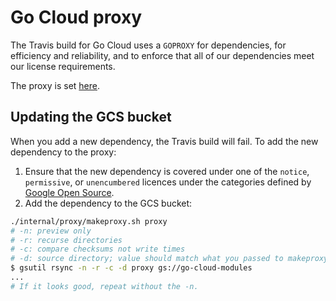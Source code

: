 # Go Cloud proxy

The Travis build for Go Cloud uses a `GOPROXY` for dependencies, for efficiency
and reliability, and to enforce that all of our dependencies meet our license
requirements.

The proxy is set
[here](https://github.com/google/go-cloud/blob/master/.travis.yml#L22).

## Updating the GCS bucket

When you add a new dependency, the Travis build will fail. To add the new
dependency to the proxy:

1.  Ensure that the new dependency is covered under one of the `notice`,
    `permissive`, or `unencumbered` licences under the categories defined by
    [Google Open Source](https://opensource.google.com/docs/thirdparty/licenses/).
2.  Add the dependency to the GCS bucket:

```bash
./internal/proxy/makeproxy.sh proxy
# -n: preview only
# -r: recurse directories
# -c: compare checksums not write times
# -d: source directory; value should match what you passed to makeproxy.sh)
$ gsutil rsync -n -r -c -d proxy gs://go-cloud-modules
...
# If it looks good, repeat without the -n.
```
